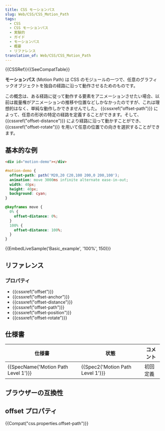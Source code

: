 ```yaml
---
title: CSS モーションパス
slug: Web/CSS/CSS_Motion_Path
tags:
  - CSS
  - CSS モーションパス
  - 実験的
  - ガイド
  - モーションパス
  - 概要
  - リファレンス
translation_of: Web/CSS/CSS_Motion_Path
---
```

{{CSSRef}}{{SeeCompatTable}}

**モーションパス** (Motion Path) は CSS のモジュールの一つで、任意のグラフィックオブジェクトを独自の経路に沿って動作させるためのものです。

この概念は、ある経路に従って動作する要素をアニメーションさせたい場合、以前は裁量権がアニメーションの推移や位置などしかなかったのですが、これは理想的はなく、単純な動作しかできませんでした。 {{cssxref("offset-path")}} によって、任意の形状の特定の経路を定義することができます。そして、 {{cssxref("offset-distance")}} により経路に沿って動かすことができ、 {{cssxref("offset-rotate")}} を用いて任意の位置での向きを選択することができます。

## 基本的な例

```html
<div id="motion-demo"></div>
```

```css
#motion-demo {
  offset-path: path('M20,20 C20,100 200,0 200,100');
  animation: move 3000ms infinite alternate ease-in-out;
  width: 40px;
  height: 40px;
  background: cyan;
}

@keyframes move {
  0% {
    offset-distance: 0%;
  }
  100% {
    offset-distance: 100%;
  }
}
```

{{EmbedLiveSample('Basic_example', '100%', 150)}}

## リファレンス

### プロパティ

- {{cssxref("offset")}}
- {{cssxref("offset-anchor")}}
- {{cssxref("offset-distance")}}
- {{cssxref("offset-path")}}
- {{cssxref("offset-position")}}
- {{cssxref("offset-rotate")}}

## 仕様書

| 仕様書                                    | 状態                                       | コメント             |
| ------------------------------------------------ | -------------------------------------------- | ------------------- |
| {{SpecName('Motion Path Level 1')}} | {{Spec2('Motion Path Level 1')}} | 初回定義 |

## ブラウザーの互換性

## offset プロパティ

{{Compat("css.properties.offset-path")}}
